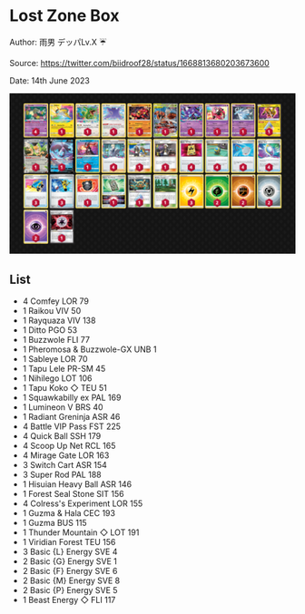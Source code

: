 # Lost Zone Box

Author: 雨男 デッパLv.X ☔️

Source: <https://twitter.com/biidroof28/status/1668813680203673600>

Date: 14th June 2023

![decklist](../../images/PAL/Lost%20Zone%20Box/1-%20Lost%20Zone%20Box.png)

## List

* 4 Comfey LOR 79
* 1 Raikou VIV 50
* 1 Rayquaza VIV 138
* 1 Ditto PGO 53
* 1 Buzzwole FLI 77
* 1 Pheromosa & Buzzwole-GX UNB 1
* 1 Sableye LOR 70
* 1 Tapu Lele PR-SM 45
* 1 Nihilego LOT 106
* 1 Tapu Koko ◇ TEU 51
* 1 Squawkabilly ex PAL 169
* 1 Lumineon V BRS 40
* 1 Radiant Greninja ASR 46
* 4 Battle VIP Pass FST 225
* 4 Quick Ball SSH 179
* 4 Scoop Up Net RCL 165
* 4 Mirage Gate LOR 163
* 3 Switch Cart ASR 154
* 3 Super Rod PAL 188
* 1 Hisuian Heavy Ball ASR 146
* 1 Forest Seal Stone SIT 156
* 4 Colress's Experiment LOR 155
* 1 Guzma & Hala CEC 193
* 1 Guzma BUS 115
* 1 Thunder Mountain ◇ LOT 191
* 1 Viridian Forest TEU 156
* 3 Basic {L} Energy SVE 4
* 2 Basic {G} Energy SVE 1
* 2 Basic {F} Energy SVE 6
* 2 Basic {M} Energy SVE 8
* 2 Basic {P} Energy SVE 5
* 1 Beast Energy ◇ FLI 117
